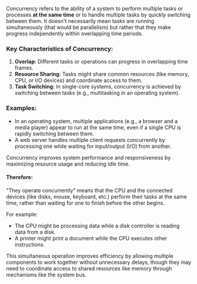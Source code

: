 Concurrency refers to the ability of a system to perform multiple tasks or processes **at the same time** or to handle multiple tasks by quickly switching between them. It doesn't necessarily mean tasks are running simultaneously (that would be parallelism) but rather that they make progress independently within overlapping time periods.

### Key Characteristics of Concurrency:

1. **Overlap**: Different tasks or operations can progress in overlapping time frames.
2. **Resource Sharing**: Tasks might share common resources (like memory, CPU, or I/O devices) and coordinate access to them.
3. **Task Switching**: In single-core systems, concurrency is achieved by switching between tasks (e.g., multitasking in an operating system).

### Examples:

- In an operating system, multiple applications (e.g., a browser and a media player) appear to run at the same time, even if a single CPU is rapidly switching between them.
- A web server handles multiple client requests concurrently by processing one while waiting for input/output (I/O) from another.

Concurrency improves system performance and responsiveness by maximizing resource usage and reducing idle time.

#### Therefore:
"They operate concurrently" means that the CPU and the connected devices (like disks, mouse, keyboard, etc.) perform their tasks at the same time, rather than waiting for one to finish before the other begins.

For example:

- The CPU might be processing data while a disk controller is reading data from a disk.
- A printer might print a document while the CPU executes other instructions.

This simultaneous operation improves efficiency by allowing multiple components to work together without unnecessary delays, though they may need to coordinate access to shared resources like memory through mechanisms like the system bus.